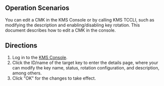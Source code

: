 ## Operation Scenarios

You can edit a CMK in the KMS Console or by calling KMS TCCLI, such as modifying the description and enabling/disabling key rotation. This document describes how to edit a CMK in the console.


## Directions


1. Log in to the [KMS Console](https://console.cloud.tencent.com/kms2).
2. Click the ID/name of the target key to enter the details page, where your can modify the key name, status, rotation configuration, and description, among others.
3. Click "OK" for the changes to take effect.
